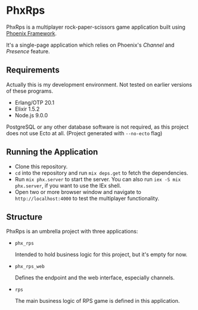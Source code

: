 # PhxRps

PhxRps is a multiplayer rock-paper-scissors game application built using
[Phoenix Framework](http://phoenixframework.org).

It's a single-page application which relies on Phoenix's *Channel* and
*Presence* feature.

## Requirements

Actually this is my development environment. Not tested on earlier versions of
these programs.

* Erlang/OTP 20.1
* Elixir 1.5.2
* Node.js 9.0.0

PostgreSQL or any other database software is not required, as this project
does not use Ecto at all. (Project generated with `--no-ecto` flag)

## Running the Application

* Clone this repository.
* `cd` into the repository and run `mix deps.get` to fetch the dependencies.
* Run `mix phx.server` to start the server. You can also run
    `iex -S mix phx.server`, if you want to use the IEx shell.
* Open two or more browser window and navigate to `http://localhost:4000` to
    test the multiplayer functionality.

## Structure

PhxRps is an umbrella project with three applications:

* `phx_rps`

    Intended to hold business logic for this project, but it's empty for now.

* `phx_rps_web`

    Defines the endpoint and the web interface, especially channels.

* `rps`

    The main business logic of RPS game is defined in this application.
